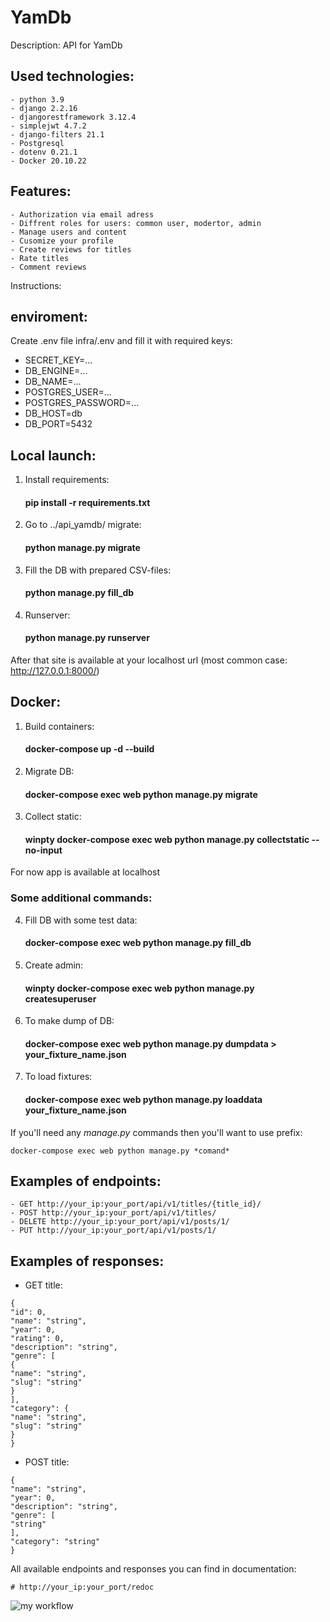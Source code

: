 # YamDb

Description: API for YamDb

Used technologies:
-
    - python 3.9
    - django 2.2.16
    - djangorestframework 3.12.4
    - simplejwt 4.7.2
    - django-filters 21.1
    - Postgresql
    - dotenv 0.21.1
    - Docker 20.10.22
Features:
-
    - Authorization via email adress
    - Diffrent roles for users: common user, modertor, admin
    - Manage users and content
    - Cusomize your profile
    - Create reviews for titles
    - Rate titles
    - Comment reviews

Instructions:

## enviroment:
Create .env file infra/.env and fill it with required keys:
- SECRET_KEY=...
- DB_ENGINE=...
- DB_NAME=...
- POSTGRES_USER=...
- POSTGRES_PASSWORD=...
- DB_HOST=db
- DB_PORT=5432

## Local launch:

1. Install requirements:
    #### pip install -r requirements.txt
2. Go to ../api_yamdb/ migrate:
    #### python manage.py migrate
3. Fill the DB with prepared CSV-files:
    #### python manage.py fill_db
4. Runserver:
    #### python manage.py runserver
After that site is available at your localhost url (most common case: http://127.0.0.1:8000/)

## Docker:
1. Build containers:
    #### docker-compose up -d --build
2. Migrate DB:
    #### docker-compose exec web python manage.py migrate
3. Collect static:
    #### winpty docker-compose exec web python manage.py collectstatic --no-input
For now app is available at localhost

### Some additional commands: 
4. Fill DB with some test data:
    #### docker-compose exec web python manage.py fill_db
5. Create admin:
    #### winpty docker-compose exec web python manage.py createsuperuser
6. To make dump of DB:
    #### docker-compose exec web python manage.py dumpdata > your_fixture_name.json
7. To load fixtures:
    #### docker-compose exec web python manage.py loaddata your_fixture_name.json

If you'll need any *manage.py* commands then you'll want to use prefix:

    docker-compose exec web python manage.py *comand*

Examples of endpoints:
-
    - GET http://your_ip:your_port/api/v1/titles/{title_id}/
    - POST http://your_ip:your_port/api/v1/titles/
    - DELETE http://your_ip:your_port/api/v1/posts/1/
    - PUT http://your_ip:your_port/api/v1/posts/1/

Examples of responses:
-
- GET title:
~~~
{
"id": 0,
"name": "string",
"year": 0,
"rating": 0,
"description": "string",
"genre": [
{
"name": "string",
"slug": "string"
}
],
"category": {
"name": "string",
"slug": "string"
}
}
~~~
- POST title:
~~~
{
"name": "string",
"year": 0,
"description": "string",
"genre": [
"string"
],
"category": "string"
}
~~~
All available endpoints and responses you can find in documentation:

    # http://your_ip:your_port/redoc

![my workflow](https://github.com/IhateChoosingNickNames/yamdb_final/actions/workflows/yamdb_workflow.yaml/badge.svg)
